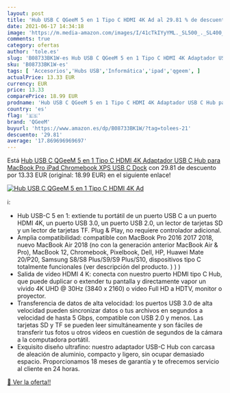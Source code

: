 ```yaml
---
layout: post
title: 'Hub USB C QGeeM 5 en 1 Tipo C HDMI 4K Ad al 29.81 % de descuento'
date: 2021-06-17 14:34:18
image: 'https://m.media-amazon.com/images/I/41cTkIYyYML._SL500_._SL400_.jpg'
comments: true
category: ofertas
author: 'tole.es'
slug: 'B08733BK1W-es Hub USB C QGeeM 5 en 1 Tipo C HDMI 4K Adaptador USB C Hub...'
sku: 'B08733BK1W-es'
tags: [ 'Accesorios','Hubs USB','Informática','ipad','qgeem', ]
actualPrice: 13.33 EUR
currency: EUR
price: 13.33
comparePrice: 18.99 EUR
prodname: 'Hub USB C QGeeM 5 en 1 Tipo C HDMI 4K Adaptador USB C Hub para MacBook Pro iPad  Chromebook  XPS USB C Dock'
country: 'es'
flag: '🇪🇸'
brand: 'QGeeM'
buyurl: 'https://www.amazon.es/dp/B08733BK1W/?tag=tolees-21'
descuento: '29.81'
average: '17.869696969697'
---
```


Está [Hub USB C QGeeM 5 en 1 Tipo C HDMI 4K Adaptador USB C Hub para MacBook Pro iPad  Chromebook  XPS USB C Dock](https://www.amazon.es/dp/B08733BK1W/?tag=tolees-21) con 29.81 de descuento por 13.33 EUR (original: 18.99 EUR) en el siguiente enlace!

[![Hub USB C QGeeM 5 en 1 Tipo C HDMI 4K Ad](https://m.media-amazon.com/images/I/41cTkIYyYML._SL500_._SL400_.jpg)](https://www.amazon.es/dp/B08733BK1W/?tag=tolees-21)

ℹ️:

- Hub USB-C 5 en 1: extiende tu portátil de un puerto USB C a un puerto HDMI 4K, un puerto USB 3.0, un puerto USB 2.0, un lector de tarjetas SD y un lector de tarjetas TF. Plug & Play, no requiere controlador adicional.
- Amplia compatibilidad: compatible con MacBook Pro 2016 2017 2018, nuevo MacBook Air 2018 (no con la generación anterior MacBook Air & Pro), MacBook 12, Chromebook, Pixelbook, Dell, HP, Huawei Mate 20/P20, Samsung S8/S8 Plus/S9/S9 Plus/S10, dispositivos tipo C totalmente funcionales (ver descripción del producto. ) ) )
- Salida de vídeo HDMI 4 K: conecta con nuestro puerto HDMI tipo C Hub, que puede duplicar o extender tu pantalla y directamente vapor un vívido 4K UHD @ 30Hz (3840 x 2160) o vídeo Full HD a HDTV, monitor o proyector.
- Transferencia de datos de alta velocidad: los puertos USB 3.0 de alta velocidad pueden sincronizar datos o tus archivos en segundos a velocidad de hasta 5 Gbps, compatible con USB 2.0 y menos. Las tarjetas SD y TF se pueden leer simultáneamente y son fáciles de transferir tus fotos u otros vídeos en cuestión de segundos de la cámara a la computadora portátil.
- Exquisito diseño ultrafino: nuestro adaptador USB-C Hub con carcasa de aleación de aluminio, compacto y ligero, sin ocupar demasiado espacio. Proporcionamos 18 meses de garantía y te ofrecemos servicio al cliente en 24 horas.

[🛒 Ver la oferta!!](https://www.amazon.es/dp/B08733BK1W/?tag=tolees-21)
